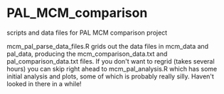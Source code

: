 # PAL_MCM_comparison
scripts and data files for PAL MCM comparison project

mcm_pal_parse_data_files.R grids out the data files in mcm_data and pal_data, producing the mcm_comparison_data.txt and pal_comparison_data.txt files.  If you don't want to regrid (takes several hours) you can skip right ahead to mcm_pal_analysis.R which has some initial analysis and plots, some of which is probably really silly.  Haven't looked in there in a while!